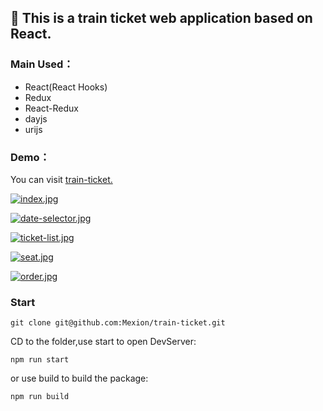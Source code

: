 ﻿## 🚝 This is a train ticket web application based on React.

### Main Used：

- React(React Hooks)
- Redux
- React-Redux
- dayjs
- urijs

### Demo：

You can visit [train-ticket.](https://train-ticket.mexion.xyz/)

[
![index.jpg](https://camo.githubusercontent.com/3574e6f4a63c03ac579b02b026aa0801068bafd613fbccd19983150e521e0a07/68747470733a2f2f692e6c6f6c692e6e65742f323031392f31302f31312f7567776545567a31624273326958332e6a7067)](https://camo.githubusercontent.com/3574e6f4a63c03ac579b02b026aa0801068bafd613fbccd19983150e521e0a07/68747470733a2f2f692e6c6f6c692e6e65742f323031392f31302f31312f7567776545567a31624273326958332e6a7067)

[![date-selector.jpg](https://camo.githubusercontent.com/b9004d80e7fd9a8dfb32851503733c9089478be3ea4bc0289395b617ec435819/68747470733a2f2f692e6c6f6c692e6e65742f323031392f31302f31312f3946364b727063525a6f7844324c382e6a7067)](https://camo.githubusercontent.com/b9004d80e7fd9a8dfb32851503733c9089478be3ea4bc0289395b617ec435819/68747470733a2f2f692e6c6f6c692e6e65742f323031392f31302f31312f3946364b727063525a6f7844324c382e6a7067)

[![ticket-list.jpg](https://camo.githubusercontent.com/89eabcbbe3fd7c6df12fe939186a725845683b833d134afb6d1e2bb31e9f971e/68747470733a2f2f692e6c6f6c692e6e65742f323031392f31302f31312f4e49577868654d37506246527451332e6a7067)](https://camo.githubusercontent.com/89eabcbbe3fd7c6df12fe939186a725845683b833d134afb6d1e2bb31e9f971e/68747470733a2f2f692e6c6f6c692e6e65742f323031392f31302f31312f4e49577868654d37506246527451332e6a7067)

[![seat.jpg](https://camo.githubusercontent.com/a7bf5431b899a1ae6637e5258e45cd832aa6e813ebea4cf6c1921c4b65f6173b/68747470733a2f2f692e6c6f6c692e6e65742f323031392f31302f31312f3641495061713345397757466f6a562e6a7067)](https://camo.githubusercontent.com/a7bf5431b899a1ae6637e5258e45cd832aa6e813ebea4cf6c1921c4b65f6173b/68747470733a2f2f692e6c6f6c692e6e65742f323031392f31302f31312f3641495061713345397757466f6a562e6a7067)

[![order.jpg](https://camo.githubusercontent.com/8d74da387ff9e01e171039eb5927deaad5aa72c38b7a190c39c25cf446dde8c5/68747470733a2f2f692e6c6f6c692e6e65742f323031392f31302f31312f4131366e3764394870667a6f5876492e6a7067)](https://camo.githubusercontent.com/8d74da387ff9e01e171039eb5927deaad5aa72c38b7a190c39c25cf446dde8c5/68747470733a2f2f692e6c6f6c692e6e65742f323031392f31302f31312f4131366e3764394870667a6f5876492e6a7067)

### Start

```
git clone git@github.com:Mexion/train-ticket.git
```

CD to the folder,use start to open DevServer:

```
npm run start
```

or use build to build the package:

```
npm run build
```

<details class="details-reset details-overlay details-overlay-dark" id="jumpto-line-details-dialog" style="box-sizing: border-box; text-shadow: rgba(0, 0, 0, 0) 0px 0px 0px, rgba(0, 0, 0, 0.68) 0px 0px 0px !important; border-width: initial !important; border-top-style: none !important; border-right-style: none !important; border-left-style: none !important; border-top-color: initial !important; border-right-color: initial !important; border-left-color: initial !important; border-image: initial !important; border-bottom-style: initial !important; border-bottom-color: rgb(52, 55, 60) !important; outline: rgb(52, 55, 60) !important; display: block;"><summary data-hotkey="l" aria-label="Jump to line" role="button" style="box-sizing: border-box; text-shadow: rgba(0, 0, 0, 0) 0px 0px 0px, rgba(0, 0, 0, 0.68) 0px 0px 0px !important; border-width: initial !important; border-top-style: none !important; border-right-style: none !important; border-left-style: none !important; border-top-color: initial !important; border-right-color: initial !important; border-left-color: initial !important; border-image: initial !important; border-bottom-style: initial !important; border-bottom-color: rgb(52, 55, 60) !important; outline: rgb(52, 55, 60) !important; display: list-item !important; cursor: pointer; list-style: none; transition: color 80ms cubic-bezier(0.33, 1, 0.68, 1) 0s, background-color, box-shadow, border-color;"></summary></details>

